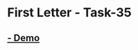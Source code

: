 # First Letter - Task-35

## [- Demo](https://omarabouelkheirr.github.io/CSS_Tasks/First%20Letter/)
